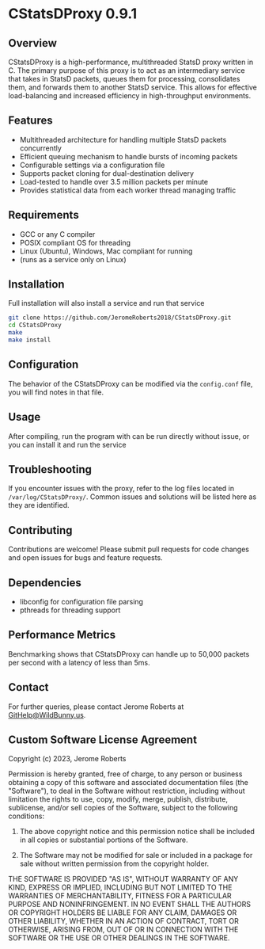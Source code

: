 # CStatsDProxy 0.9.1

## Overview

CStatsDProxy is a high-performance, multithreaded StatsD proxy written in C. The primary purpose of this proxy is to act as an intermediary service that takes in StatsD packets, queues them for processing, consolidates them, and forwards them to another StatsD service. This allows for effective load-balancing and increased efficiency in high-throughput environments.

## Features

- Multithreaded architecture for handling multiple StatsD packets concurrently
- Efficient queuing mechanism to handle bursts of incoming packets
- Configurable settings via a configuration file
- Supports packet cloning for dual-destination delivery
- Load-tested to handle over 3.5 million packets per minute
- Provides statistical data from each worker thread managing traffic

## Requirements

- GCC or any C compiler
- POSIX compliant OS for threading
- Linux (Ubuntu), Windows, Mac compliant for running
- (runs as a service only on Linux)


## Installation
Full installation will also install a service and run that service

```bash
git clone https://github.com/JeromeRoberts2018/CStatsDProxy.git
cd CStatsDProxy
make
make install
```

## Configuration

The behavior of the CStatsDProxy can be modified via the `config.conf` file, you will find notes in that file.

## Usage

After compiling, run the program with can be run directly without issue, or you can install it and run the service

## Troubleshooting

If you encounter issues with the proxy, refer to the log files located in `/var/log/CStatsDProxy/`. Common issues and solutions will be listed here as they are identified.

## Contributing

Contributions are welcome! Please submit pull requests for code changes and open issues for bugs and feature requests.

## Dependencies

- libconfig for configuration file parsing
- pthreads for threading support

## Performance Metrics

Benchmarking shows that CStatsDProxy can handle up to 50,000 packets per second with a latency of less than 5ms.

## Contact

For further queries, please contact Jerome Roberts at [GitHelp@WildBunny.us](mailto:GitHelp@WildBunny.us).


## Custom Software License Agreement

Copyright (c) 2023, Jerome Roberts

Permission is hereby granted, free of charge, to any person or business obtaining a copy of this software and associated documentation files (the "Software"), to deal in the Software without restriction, including without limitation the rights to use, copy, modify, merge, publish, distribute, sublicense, and/or sell copies of the Software, subject to the following conditions:

1. The above copyright notice and this permission notice shall be included in all copies or substantial portions of the Software.

2. The Software may not be modified for sale or included in a package for sale without written permission from the copyright holder.

THE SOFTWARE IS PROVIDED "AS IS", WITHOUT WARRANTY OF ANY KIND, EXPRESS OR IMPLIED, INCLUDING BUT NOT LIMITED TO THE WARRANTIES OF MERCHANTABILITY, FITNESS FOR A PARTICULAR PURPOSE AND NONINFRINGEMENT. IN NO EVENT SHALL THE AUTHORS OR COPYRIGHT HOLDERS BE LIABLE FOR ANY CLAIM, DAMAGES OR OTHER LIABILITY, WHETHER IN AN ACTION OF CONTRACT, TORT OR OTHERWISE, ARISING FROM, OUT OF OR IN CONNECTION WITH THE SOFTWARE OR THE USE OR OTHER DEALINGS IN THE SOFTWARE.

